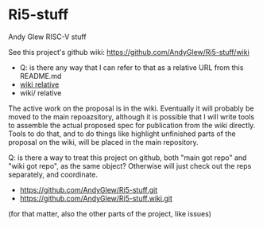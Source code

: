 # Ri5-stuff
Andy Glew RISC-V stuff

See this project's github wiki: https://github.com/AndyGlew/Ri5-stuff/wiki
* Q: is there any way that I can refer to that as a relative URL from this README.md
* <a href="wiki">wiki relative</a>
* <a rhef="wiki/">wiki/ relative</a>


The active work on the proposal is in the wiki.  Eventually it will probably be moved to the main repoazsitory, although it is possible that I will write tools to assemble the actual proposed spec for publication from the wiki directly.  Tools to do that, and to do things like highlight unfinished parts of the proposal on the wiki, will be placed in the main repository.

Q: is there a way to treat this project on github, both "main got repo" and "wiki got repo", as the same object? Otherwise will just check out the reps separately, and coordinate.

* https://github.com/AndyGlew/Ri5-stuff.git
* https://github.com/AndyGlew/Ri5-stuff.wiki.git

(for that matter, also the other parts of the project, like issues)
